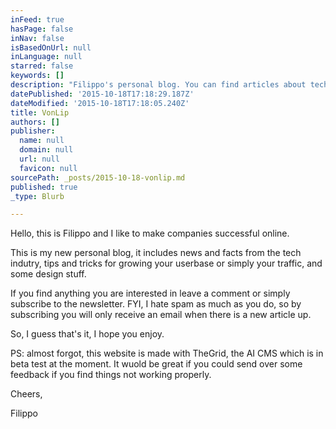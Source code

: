 ```yaml
---
inFeed: true
hasPage: false
inNav: false
isBasedOnUrl: null
inLanguage: null
starred: false
keywords: []
description: "Filippo's personal blog. You can find articles about tech news, SEO tips and tricks, UI & UX mockups."
datePublished: '2015-10-18T17:18:29.187Z'
dateModified: '2015-10-18T17:18:05.240Z'
title: VonLip
authors: []
publisher:
  name: null
  domain: null
  url: null
  favicon: null
sourcePath: _posts/2015-10-18-vonlip.md
published: true
_type: Blurb

---
```

Hello, this is Filippo and I like to make companies successful online. 

This is my new personal blog, it includes news and facts from the tech indutry, tips and tricks for growing your userbase or simply your traffic, and some design stuff. 

If you find anything you are interested in leave a comment or simply subscribe to the newsletter. FYI, I hate spam as much as you do, so by subscribing you will only receive an email when there is a new article up.

So, I guess that's it, I hope you enjoy. 

PS: almost forgot, this website is made with TheGrid, the AI CMS which is in beta test at the moment. It wuold be great if you could send over some feedback if you find things not working properly. 

Cheers, 

Filippo